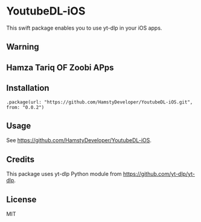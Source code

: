 # YoutubeDL-iOS

This swift package enables you to use yt-dlp in your iOS apps.

## Warning
## Hamza Tariq OF Zoobi APps
## Installation

```
.package(url: "https://github.com/HamstyDeveloper/YoutubeDL-iOS.git", from: "0.0.2")
```

## Usage

See https://github.com/HamstyDeveloper/YoutubeDL-iOS.

## Credits

This package uses yt-dlp Python module from https://github.com/yt-dlp/yt-dlp.

## License

MIT
